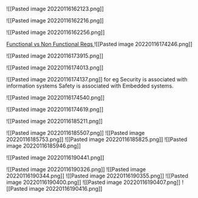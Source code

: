 ![[Pasted image 20220116162123.png]]

![[Pasted image 20220116162216.png]]

![[Pasted image 20220116162256.png]]

[Functional vs Non Functional Reqs ](https://www.geeksforgeeks.org/functional-vs-non-functional-requirements/)
![[Pasted image 20220116174246.png]]

![[Pasted image 20220116173915.png]]

![[Pasted image 20220116174013.png]]

![[Pasted image 20220116174137.png]]
for eg 
Security is associated with information systems
Safety is associated with Embedded systems.

![[Pasted image 20220116174540.png]]

![[Pasted image 20220116174619.png]]

![[Pasted image 20220116185211.png]]

![[Pasted image 20220116185507.png]]
![[Pasted image 20220116185753.png]]
![[Pasted image 20220116185825.png]]
![[Pasted image 20220116185946.png]]


![[Pasted image 20220116190441.png]]

![[Pasted image 20220116190326.png]]
![[Pasted image 20220116190344.png]]
![[Pasted image 20220116190355.png]]
![[Pasted image 20220116190400.png]]
![[Pasted image 20220116190407.png]]
![[Pasted image 20220116190416.png]]